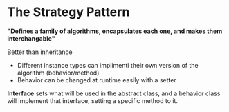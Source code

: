 # The Strategy Pattern

**"Defines a family of algorithms, encapsulates each one, and makes them interchangable"**

Better than inheritance
+ Different instance types can implimenti their own version of the algorithm (behavior/method)
+ Behavior can be changed at runtime easily with a setter

**Interface** sets what will be used in the abstract class, and a behavior class will implement that interface, setting a specific method to it.
 
